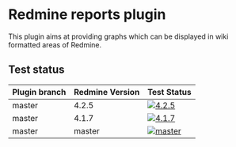 # Redmine reports plugin

This plugin aims at providing graphs which can be displayed in wiki formatted areas of Redmine.

Test status
------------

|Plugin branch| Redmine Version   | Test Status      |
|-------------|-------------------|------------------|
|master       | 4.2.5             | [![4.2.5][1]][5] |  
|master       | 4.1.7             | [![4.1.7][2]][5] |
|master       | master            | [![master][4]][5]|

[1]: https://github.com/jbbarth/redmine_reports/actions/workflows/4_2_5.yml/badge.svg
[2]: https://github.com/jbbarth/redmine_reports/actions/workflows/4_1_7.yml/badge.svg
[4]: https://github.com/jbbarth/redmine_reports/actions/workflows/master.yml/badge.svg
[5]: https://github.com/jbbarth/redmine_reports/actions
